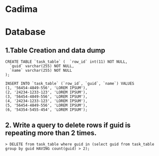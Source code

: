 # Cadima


# Database

## 1.Table Creation and data dump 
```
CREATE TABLE `task_table` (  `row_id` int(11) NOT NULL,
  `guid` varchar(255) NOT NULL,
  `name` varchar(255) NOT NULL
);

INSERT INTO `task_table` (`row_id`, `guid`, `name`) VALUES
(1, '56454-4849-556', 'LOREM IPSUM'),
(2, '24234-1233-123', 'LOREM IPSUM'),
(3, '56454-4849-556', 'LOREM IPSUM'),
(4, '24234-1233-123', 'LOREM IPSUM'),
(5, '56454-4849-556', 'LOREM IPSUM'),
(6, '54354-5455-454', 'LOREM IPSUM');
```

## 2.	Write a query to delete rows if guid is repeating more than 2 times.
```
> DELETE from task_table where guid in (select guid from task_table group by guid HAVING count(guid) > 2);
```
